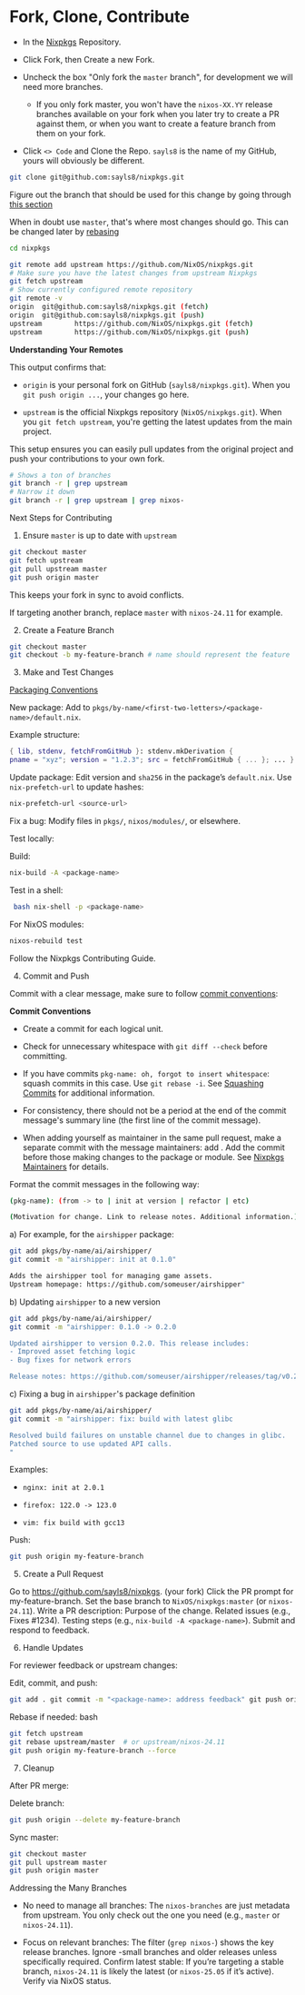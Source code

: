 # Fork, Clone, Contribute

- In the [Nixpkgs](https://github.com/NixOS/nixpkgs) Repository.

- Click Fork, then Create a new Fork.

- Uncheck the box "Only fork the `master` branch", for development we will need
  more branches.

  - If you only fork master, you won't have the `nixos-XX.YY` release branches
    available on your fork when you later try to create a PR against them, or
    when you want to create a feature branch from them on your fork.

- Click `<> Code` and Clone the Repo. `sayls8` is the name of my GitHub, yours
  will obviously be different.

```bash
git clone git@github.com:sayls8/nixpkgs.git
```

Figure out the branch that should be used for this change by going through
[this section](https://github.com/NixOS/nixpkgs/blob/master/CONTRIBUTING.md#branch-conventions)

When in doubt use `master`, that's where most changes should go. This can be
changed later by
[rebasing](https://github.com/NixOS/nixpkgs/blob/master/CONTRIBUTING.md#rebasing-between-branches-ie-from-master-to-staging)

```bash
cd nixpkgs

git remote add upstream https://github.com/NixOS/nixpkgs.git
# Make sure you have the latest changes from upstream Nixpkgs
git fetch upstream
# Show currently configured remote repository
git remote -v
origin  git@github.com:sayls8/nixpkgs.git (fetch)
origin  git@github.com:sayls8/nixpkgs.git (push)
upstream        https://github.com/NixOS/nixpkgs.git (fetch)
upstream        https://github.com/NixOS/nixpkgs.git (push)
```

**Understanding Your Remotes**

This output confirms that:

- `origin` is your personal fork on GitHub (`sayls8/nixpkgs.git`). When you
  `git push origin ...`, your changes go here.

- `upstream` is the official Nixpkgs repository (`NixOS/nixpkgs.git`). When you
  `git fetch upstream`, you're getting the latest updates from the main project.

This setup ensures you can easily pull updates from the original project and
push your contributions to your own fork.

```bash
# Shows a ton of branches
git branch -r | grep upstream
# Narrow it down
git branch -r | grep upstream | grep nixos-
```

Next Steps for Contributing

1. Ensure `master` is up to date with `upstream`

```bash
git checkout master
git fetch upstream
git pull upstream master
git push origin master
```

This keeps your fork in sync to avoid conflicts.

If targeting another branch, replace `master` with `nixos-24.11` for example.

2. Create a Feature Branch

```bash
git checkout master
git checkout -b my-feature-branch # name should represent the feature
```

3. Make and Test Changes

[Packaging Conventions](https://github.com/NixOS/nixpkgs/blob/master/pkgs/README.md#conventions)

New package: Add to
`pkgs/by-name/<first-two-letters>/<package-name>/default.nix`.

Example structure:

```nix
{ lib, stdenv, fetchFromGitHub }: stdenv.mkDerivation {
pname = "xyz"; version = "1.2.3"; src = fetchFromGitHub { ... }; ... }
```

Update package: Edit version and `sha256` in the package’s `default.nix`. Use
`nix-prefetch-url` to update hashes:

```bash
nix-prefetch-url <source-url>
```

Fix a bug: Modify files in `pkgs/`, `nixos/modules/`, or elsewhere.

Test locally:

Build:

```bash
nix-build -A <package-name>
```

Test in a shell:

```bash
 bash nix-shell -p <package-name>
```

For NixOS modules:

```bash
nixos-rebuild test
```

Follow the Nixpkgs Contributing Guide.

4. Commit and Push

Commit with a clear message, make sure to follow
[commit conventions](https://github.com/NixOS/nixpkgs/blob/master/CONTRIBUTING.md#commit-conventions):

**Commit Conventions**

- Create a commit for each logical unit.

- Check for unnecessary whitespace with `git diff --check` before committing.

- If you have commits `pkg-name: oh, forgot to insert whitespace`: squash
  commits in this case. Use `git rebase -i`. See
  [Squashing Commits](https://git-scm.com/book/en/v2/Git-Tools-Rewriting-History#_squashing)
  for additional information.

- For consistency, there should not be a period at the end of the commit
  message's summary line (the first line of the commit message).

- When adding yourself as maintainer in the same pull request, make a separate
  commit with the message maintainers: add <handle>. Add the commit before those
  making changes to the package or module. See
  [Nixpkgs Maintainers](https://github.com/NixOS/nixpkgs/blob/master/maintainers/README.md)
  for details.

Format the commit messages in the following way:

```bash
(pkg-name): (from -> to | init at version | refactor | etc)

(Motivation for change. Link to release notes. Additional information.)
```

a) For example, for the `airshipper` package:

```bash
git add pkgs/by-name/ai/airshipper/
git commit -m "airshipper: init at 0.1.0"

Adds the airshipper tool for managing game assets.
Upstream homepage: https://github.com/someuser/airshipper"
```

b) Updating `airshipper` to a new version

```bash
git add pkgs/by-name/ai/airshipper/
git commit -m "airshipper: 0.1.0 -> 0.2.0

Updated airshipper to version 0.2.0. This release includes:
- Improved asset fetching logic
- Bug fixes for network errors

Release notes: https://github.com/someuser/airshipper/releases/tag/v0.2.0"
```

c) Fixing a bug in `airshipper`'s package definition

```bash
git add pkgs/by-name/ai/airshipper/
git commit -m "airshipper: fix: build with latest glibc

Resolved build failures on unstable channel due to changes in glibc.
Patched source to use updated API calls.
"
```

Examples:

- `nginx: init at 2.0.1`

- `firefox: 122.0 -> 123.0`

- `vim: fix build with gcc13`

Push:

```bash
git push origin my-feature-branch
```

5. Create a Pull Request

Go to <https://github.com/sayls8/nixpkgs>. (your fork) Click the PR prompt for
my-feature-branch. Set the base branch to `NixOS/nixpkgs:master` (or
`nixos-24.11`). Write a PR description: Purpose of the change. Related issues
(e.g., Fixes #1234). Testing steps (e.g., `nix-build -A <package-name>`). Submit
and respond to feedback.

6. Handle Updates

For reviewer feedback or upstream changes:

Edit, commit, and push:

```bash
git add . git commit -m "<package-name>: address feedback" git push origin my-feature-branch
```

Rebase if needed: bash

```bash
git fetch upstream
git rebase upstream/master  # or upstream/nixos-24.11
git push origin my-feature-branch --force
```

7. Cleanup

After PR merge:

Delete branch:

```bash
git push origin --delete my-feature-branch
```

Sync master:

```bash
git checkout master
git pull upstream master
git push origin master
```

Addressing the Many Branches

- No need to manage all branches: The `nixos-branches` are just metadata from
  upstream. You only check out the one you need (e.g., `master` or
  `nixos-24.11`).

- Focus on relevant branches: The filter (`grep nixos-`) shows the key release
  branches. Ignore -small branches and older releases unless specifically
  required. Confirm latest stable: If you’re targeting a stable branch,
  `nixos-24.11` is likely the latest (or `nixos-25.05` if it’s active). Verify
  via NixOS status.
